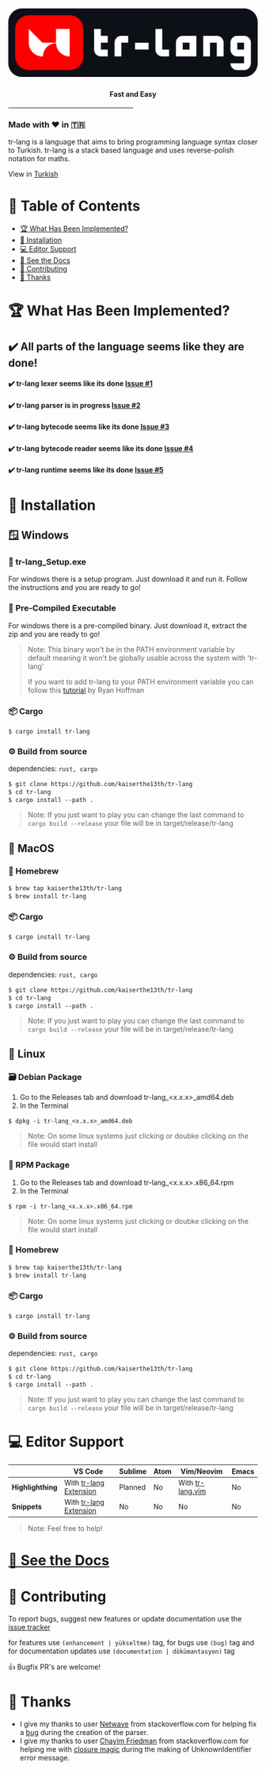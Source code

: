 # ![tr-lang](./img/logo/logo.png)
#### <center>Fast and Easy</center>
<hr style="width: 50%;">

### Made with ❤️ in 🇹🇷

tr-lang is a language that aims to bring programming language syntax closer to Turkish.
tr-lang is a stack based language and uses reverse-polish notation for maths.

View in [Turkish](README-TR.md)

# 🚩 Table of Contents
- [🏆 What Has Been Implemented?](#-what-has-been-implemented)
- [🚀 Installation](#-installation)
- [💻 Editor Support](#-editor-support)
- [📖 See the Docs](#-see-the-docs)
- [🤝 Contributing](#-contributing)
- [📜 Thanks](#-thanks)

# 🏆 What Has Been Implemented?

## ✔️ All parts of the language seems like they are done!

#### ✔️ tr-lang lexer seems like its done [Issue #1](https://github.com/kaiserthe13th/tr-lang/issues/1#issue-1027652152)<br>
#### ✔️ tr-lang parser is in progress [Issue #2](https://github.com/kaiserthe13th/tr-lang/issues/2#issue-1027660436)<br>
#### ✔️ tr-lang bytecode seems like its done [Issue #3](https://github.com/kaiserthe13th/tr-lang/issues/3#issue-1027661753)<br>
#### ✔️ tr-lang bytecode reader seems like its done [Issue #4](https://github.com/kaiserthe13th/tr-lang/issues/4#issue-1027663331)<br>
#### ✔️ tr-lang runtime seems like its done [Issue #5](https://github.com/kaiserthe13th/tr-lang/issues/5#issue-1027665033)<br>

# 🚀 Installation

## 🪟 Windows

### 📇 tr-lang_Setup.exe
For windows there is a setup program.
Just download it and run it.
Follow the instructions and you are ready to go!

### 📇 Pre-Compiled Executable
For windows there is a pre-compiled binary.
Just download it, extract the zip and you are ready to go!
> Note: This binary won't be in the PATH environment variable by default
> meaning it won't be globally usable across the system with 'tr-lang'
>
> If you want to add tr-lang to your PATH environment variable you can follow this [tutorial](https://www.architectryan.com/2018/03/17/add-to-the-path-on-windows-10/) by Ryan Hoffman

### 📦 Cargo
```console
$ cargo install tr-lang
```

### ⚙️ Build from source
dependencies: `rust, cargo`

```console
$ git clone https://github.com/kaiserthe13th/tr-lang
$ cd tr-lang
$ cargo install --path .
```
> Note: If you just want to play you can change the last command to `cargo build --release`
> your file will be in target/release/tr-lang

## 🍎 MacOS

### 🍺 Homebrew
```console
$ brew tap kaiserthe13th/tr-lang
$ brew install tr-lang
```

### 📦 Cargo
```console
$ cargo install tr-lang
```

### ⚙️ Build from source
dependencies: `rust, cargo`

```console
$ git clone https://github.com/kaiserthe13th/tr-lang
$ cd tr-lang
$ cargo install --path .
```
> Note: If you just want to play you can change the last command to `cargo build --release`
> your file will be in target/release/tr-lang

## 🐧 Linux

### 🗃️ Debian Package
1. Go to the Releases tab and download tr-lang_<x.x.x>_amd64.deb
2. In the Terminal
```console
$ dpkg -i tr-lang_<x.x.x>_amd64.deb
```
> Note: On some linux systems just clicking or doubke clicking on the file would start install

### 🎩 RPM Package
1. Go to the Releases tab and download tr-lang_<x.x.x>.x86_64.rpm
2. In the Terminal
```console
$ rpm -i tr-lang_<x.x.x>.x86_64.rpm
```
> Note: On some linux systems just clicking or doubke clicking on the file would start install

### 🍺 Homebrew
```console
$ brew tap kaiserthe13th/tr-lang
$ brew install tr-lang
```

### 📦 Cargo
```console
$ cargo install tr-lang
```

### ⚙️ Build from source
dependencies: `rust, cargo`

```console
$ git clone https://github.com/kaiserthe13th/tr-lang
$ cd tr-lang
$ cargo install --path .
```
> Note: If you just want to play you can change the last command to `cargo build --release`
> your file will be in target/release/tr-lang

# 💻 Editor Support
|  | VS Code | Sublime | Atom | Vim/Neovim | Emacs |
|---|---|---|---|---|---|
| **Highlighthing** | With [tr-lang Extension](https://marketplace.visualstudio.com/items?itemName=kaiserthe13th.tr-lang) | Planned | No | With [tr-lang.vim](highlight/editors/vim) | No |
| **Snippets** | With [tr-lang Extension](https://marketplace.visualstudio.com/items?itemName=kaiserthe13th.tr-lang) | No | No | No | No |
> Note: Feel free to help!

# [📖 See the Docs](https://tr-lang-docs.netlify.app/english/)

# 🤝 Contributing
To report bugs, suggest new features or update documentation use the [issue tracker](https://github.com/kaiserthe13th/tr-lang/issues)

for features use <span class="tag">`(enhancement | yükseltme)`</span> tag, for bugs use <span class="tag">`(bug)`</span> tag and for documentation updates use <span class="tag">`(documentation | dökümantasyon)`</span> tag

👍 Bugfix PR's are welcome!

# 📜 Thanks

- I give my thanks to user [Netwave](https://stackoverflow.com/users/1695172/netwave) from stackoverflow.com for helping fix a [bug](https://stackoverflow.com/questions/69635458/pattern-matching-does-not-allow-me-to-change-values/69636181#69636181) during the creation of the parser.
- I give my thanks to user [Chayim Friedman](https://stackoverflow.com/users/7884305/chayim-friedman) from stackoverflow.com for helping me with [closure magic](https://stackoverflow.com/questions/70053866/rust-cloning-hashmapstring-object-without-moving-into-closure-solved) during the making of UnknownIdentifier error message.
